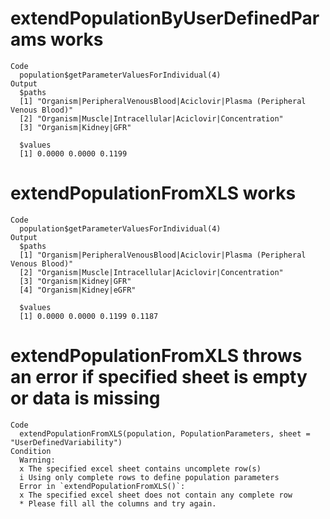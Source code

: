 # extendPopulationByUserDefinedParams works

    Code
      population$getParameterValuesForIndividual(4)
    Output
      $paths
      [1] "Organism|PeripheralVenousBlood|Aciclovir|Plasma (Peripheral Venous Blood)"
      [2] "Organism|Muscle|Intracellular|Aciclovir|Concentration"                    
      [3] "Organism|Kidney|GFR"                                                      
      
      $values
      [1] 0.0000 0.0000 0.1199
      

# extendPopulationFromXLS works

    Code
      population$getParameterValuesForIndividual(4)
    Output
      $paths
      [1] "Organism|PeripheralVenousBlood|Aciclovir|Plasma (Peripheral Venous Blood)"
      [2] "Organism|Muscle|Intracellular|Aciclovir|Concentration"                    
      [3] "Organism|Kidney|GFR"                                                      
      [4] "Organism|Kidney|eGFR"                                                     
      
      $values
      [1] 0.0000 0.0000 0.1199 0.1187
      

# extendPopulationFromXLS throws an error if specified sheet is empty or data is missing

    Code
      extendPopulationFromXLS(population, PopulationParameters, sheet = "UserDefinedVariability")
    Condition
      Warning:
      x The specified excel sheet contains uncomplete row(s)
      i Using only complete rows to define population parameters
      Error in `extendPopulationFromXLS()`:
      x The specified excel sheet does not contain any complete row
      * Please fill all the columns and try again.

